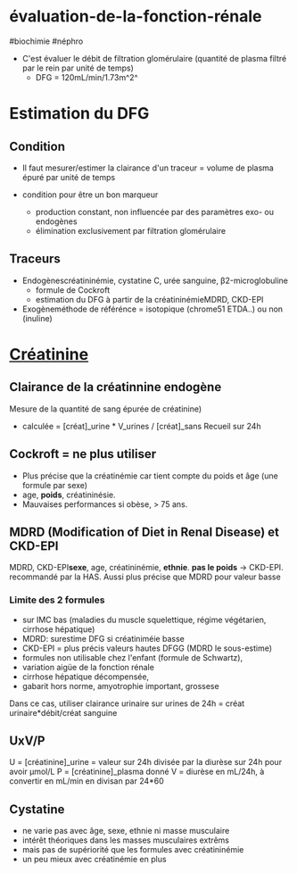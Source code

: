# évaluation-de-la-fonction-rénale
#biochimie #néphro 


- C'est évaluer le débit de filtration glomérulaire (quantité de plasma filtré par le rein par unité de temps) 
    - DFG = 120mL/min/1.73m^2^ 


# Estimation du DFG



## Condition


- Il faut mesurer/estimer la clairance d'un traceur = volume de plasma épuré par unité de temps

- condition pour être un bon marqueur 
    - production constant, non influencée par des paramètres exo- ou endogènes 
    - élimination exclusivement par filtration glomérulaire 


## Traceurs


- Endogènescréatininémie, cystatine C, urée sanguine, β2-microglobuline 
    - formule de Cockroft 
    - estimation du DFG à partir de la créatininémieMDRD, CKD-EPI 
- Exogèneméthode de référénce = isotopique (chrome51 ETDA..) ou non (inuline) 


# [Créatinine](#crc3a9atininenorgmd)



## Clairance de la créatinnine endogène


Mesure de la quantité de sang épurée de créatinine) 

- calculée = [créat]_urine * V_urines / [créat]_sans
  Recueil sur 24h 


## Cockroft = ne plus utiliser


- Plus précise que la créatinémie car tient compte du poids et âge (une formule par sexe) 
- age, **poids**, créatininésie. 
- Mauvaises performances si obèse, > 75 ans. 


## MDRD (Modification of Diet in Renal Disease) et CKD-EPI


MDRD, CKD-EPI**sexe**, age, créatininémie, **ethnie**. **pas le poids**
-> CKD-EPI. recommandé par la HAS. Aussi plus précise que MDRD pour
valeur basse 


### Limite des 2 formules


- sur IMC bas (maladies du muscle squelettique, régime végétarien, cirrhose hépatique) 
- MDRD: surestime DFG si créatiniméie basse 
- CKD-EPI = plus précis valeurs hautes DFGG (MDRD le sous-estime) 
- formules non utilisable chez l'enfant (formule de Schwartz), 
- variation aigüe de la fonction rénale 
- cirrhose hépatique décompensée, 
- gabarit hors norme, amyotrophie important, grossese 

Dans ce cas, utiliser clairance urinaire sur urines de 24h = créat
urinaire*débit/créat sanguine 


## UxV/P


U = [créatinine]_urine = valeur sur 24h divisée par la diurèse sur 24h pour avoir μmol/L
P = [créatinine]_plasma donné
V = diurèse en mL/24h, à convertir en mL/min en divisan par 24*60 


## Cystatine


- ne varie pas avec âge, sexe, ethnie ni masse musculaire 
- intérêt théoriques dans les masses musculaires extrêms 
- mais pas de supériorité que les formules avec créatininémie 
- un peu mieux avec créatinémie en plus 

